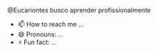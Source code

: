 @Eucariontes
busco aprender
profissionalmente
- 📫 How to reach me ...
- 😄 Pronouns: ...
- ⚡ Fun fact: ...

<!---
Eucariontes/Eucariontes is a ✨ special ✨ repository because its `README.md` (this file) appears on your GitHub profile.
You can click the Preview link to take a look at your changes.
--->
